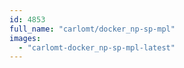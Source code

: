 ```yaml
---
id: 4853
full_name: "carlomt/docker_np-sp-mpl"
images: 
  - "carlomt-docker_np-sp-mpl-latest"
---
```

